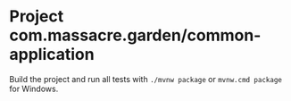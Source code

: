 # Project com.massacre.garden/common-application

Build the project and run all tests with `./mvnw package` or `mvnw.cmd package` for Windows.
